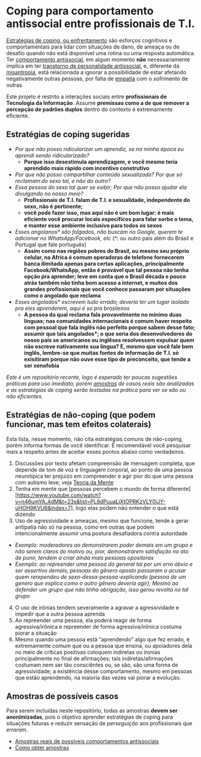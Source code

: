# Coping para comportamento antissocial entre profissionais de T.I.
[Estratégias de coping, ou enfrentamento](https://pt.wikipedia.org/wiki/Mecanismos_de_enfrentamento)
são esforços cognitivos e comportamentais para lidar com situações de dano, de
ameaça ou de desafio quando não está disponível uma rotina ou uma resposta
automática. Ter [comportamento antissocial](https://pt.wikipedia.org/wiki/Comportamento_antissocial),
em algum momento **não** necessariamente implica em ter [transtorno de personalidade antissocial](https://pt.wikipedia.org/wiki/Transtorno_de_personalidade_antissocial), e,
diferente da [misantropia](https://pt.wikipedia.org/wiki/Misantropia), está
relacionada a ignorar a possibilidade de estar afetando negativamente outras
pessoas, por falta de [empatia](https://pt.wikipedia.org/wiki/Empatia) com o
sofrimento de outras.

Este projeto é restrito a interações sociais entre **profissionais de Tecnologia
da Informação**. Assume **premissas como a de que remover a percepção de padrões
duplos** dentro do contexto é extremamente eficiente.

## Estratégias de coping sugeridas

- _Por que não posso ridicularizar um aprendiz, se na minha época eu aprendi sendo ridicularizado?_
  - **Porque isso desestimula aprendizagem, e você mesmo teria aprendido mais rápido com incentivo construtivo**
- _Por que não posso compartilhar conteúdo sexualizado? Por que só reclamam do sexo tal, e não do outro?_
- _Essa pessoa do sexo tal quer se exibir; Por que não posso ajudar ela divulgando no nosso meio?_
  - **Profissionais de T.I. falam de T.I. e sexualidade, independente do sexo, não é pertinente;**
  - **você pode fazer isso, mas aqui não é um bom lugar: é mais eficiente você procurar locais específicos para falar sorbe o tema, e manter esse ambiente inclusivo para todos os sexos**
- _Esses angolanos* são folgados, não buscam no Google, querem te adicionar no WhatsApp/Facebook, etc_ (*: ou outro país além do Brasil e Portugal que fale português)
  - **Assim como nas regiões pobres do Brasil, ou mesmo seu próprio celular, na Africa é comum operadoras de telefone fornecerem banca ilimitada apenas para certas aplicações, principalmente Facebook/WhatsApp, então é provável que tal pessoa não tenha opção pra aprender; leve em conta que o Brasil década e pouco atrás também não tinha bom acesso a internet, e muitos dos grandes profissionais que você conhece passaram por situações como o angolado que reclama**
- _Esses angolados* escrevem tudo errado; deveria ter um lugar isolado pra eles aprenderem, aqui é so pra brasileiros_
  - **A pessoa da qual reclama fala provavelmente no mínimo duas línguas; nas comunidades internacionais é comum haver respeito com pessoal que fala inglês não perfeito porque sabem desse fato; assumir que tais angolados\*; o que seria dos desenvolvedores do nosso país se americanos ou inglêses resolvessem expulsar quem não escreve nativamente sua língua? E, mesmo que você fale bem inglês, lembre-se que muitas fontes de informação de T.I. só exisitiram porque não ouve esse tipo de preconceito, que tende a ser xenofobia**

_Este é um repositório recente, logo é esperado ter poucas sugestões práticas
para uso imediato, porém [amostras](amostras/index.md) de casos reais são
analizadas e as estratégias de coping serão testadas na prática para ver se
são ou não eficientes._

## Estratégias de não-coping (que podem funcionar, mas tem efeitos colaterais)

Esta lista, nesse momento, não cita estratégias comuns de não-coping, porém
informa formas de você identificar. É recomendável você pesquisar mais a
respeito antes de aceitar esses pontos abaixo como verdadeiros.

1. Discussões por texto afetam compreensão de mensagem completa, que depende de
   tom de voz e linguagem corporal, ao ponto de uma pessoa neurotípica ter prejuizo
   em compreender e agir pior do que uma pessoa com autismo leve; veja [Teoria da Mente](https://pt.wikipedia.org/wiki/Teoria_da_mente)
2. Tenha em mente  que [pessoas percebem o mundo de forma diferente][https://www.youtube.com/watch?v=n46umYA_4dM&t=23s&list=PL8dPuuaLjXtOPRKzVLY0jJY-uHOH9KVU6&index=7], logo elas podem não entender o que está dizendo
3. Uso de agressividade e ameaças, mesmo que funcione, tende a gerar antipatia não só na pessoa, como em outras que podem intencionalmente assumir uma postura desafiadora contra autoridade
  - _Exemplo: moderadores ao demonstrarem poder demais em um grupo e não serem claros do motivo ou, pior, demonstrarem satisfação no ato de punir, tendem a criar ainda mais pessoas opositoras_
  - _Exemplo: ao repreender uma pessoa do general tal por um erro óbvio e ser assertivo demais, pessoas do gênero oposto passaram a acusar quem rerependeu de sexo-dessa-pessoa-explicando (pessoa de um genero que explica como o outro gênero deveria agir); Mesmo ao defender um grupo que não tinha obrigação, isso gerou revolta no tal grupo_
4. O uso de irônias tendem severamente a agravar a agressividade e impedir que a outra pessoa aprenda
5. Ao repreender uma pessoa, ela poderá reagir de forma agressiva/irônica e repreender de forma agressiva/irônica costuma piorar a situação
6. Mesmo quando uma pessoa está "aprendendo" algo que fez errado, é extremamente comum que ou a pessoa que ensina, ou apoiadores dela no meio de críticas positivas coloquem indiretas ou ironias principalmente no final de afirmações; tais indiretas/afirmações costumam nem ser tão consciêntes ou, se são, são uma forma de agressividade; a existência desse comportamento, mesmo em pessoas que estão aprendendo, na maioria das vezes vai piorar a evolução.


## Amostras de possíveis casos
Para serem incluídas neste repositório, todas as amostras **devem ser
anonimizadas**, pois o objetivo aprender estratégias de coping para situações
futuras e reduzir sensação de _perseguição_ aos profissionais que _erraram_.

- [Amostras reais de possíveis comportamentos antissociais](amostras/index.md)
- [Como obter amostras](como-obter-amostras.md)
